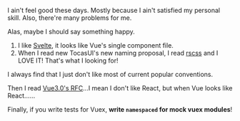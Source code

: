 I ain't feel good these days. Mostly because I ain't satisfied my personal skill. Also, there're many problems for me.

Alas, maybe I should say something happy.

1. I like [Svelte](https://svelte.dev/), it looks like Vue's single component file.
2. When I read new TocasUI's new naming proposal, I read [rscss](https://rscss.io) and I LOVE IT! That's what I looking for!

I always find that I just don't like most of current popular conventions.

Then I read [Vue3.0's RFC](https://medium.com/@Mike_Cheng1208/vue3-0%E6%94%B9%E7%89%88%E5%9C%A8%E5%89%8D-%E6%88%91%E8%A9%B2%E7%9F%A5%E9%81%93%E4%BA%9B%E4%BB%80%E9%BA%BC-e59ccdcc370d)...I mean I don't like React, but when Vue looks like React......

Finally, if you write tests for Vuex, **write `namespaced` for mock vuex modules**!
